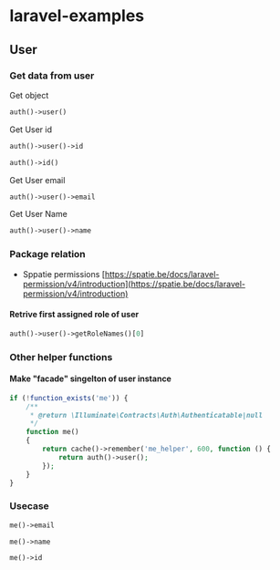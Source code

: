 # laravel-examples

## User

### Get data from user

Get object
```php
auth()->user()
```
Get User id
```php
auth()->user()->id
```
```php
auth()->id()
```
Get User email
```php
auth()->user()->email
```
Get User Name
```php
auth()->user()->name
```

### Package relation 
- Sppatie permissions [https://spatie.be/docs/laravel-permission/v4/introduction](https://spatie.be/docs/laravel-permission/v4/introduction)

#### Retrive first assigned role of user 
```php
auth()->user()->getRoleNames()[0]
```

### Other helper functions

#### Make "facade" singelton of user instance  
```php
if (!function_exists('me')) {
    /**
     * @return \Illuminate\Contracts\Auth\Authenticatable|null
     */
    function me()
    {
        return cache()->remember('me_helper', 600, function () {
            return auth()->user();
        });
    }
}
```

### Usecase
```php
me()->email
```
```php
me()->name
```
```php
me()->id
```
